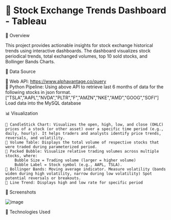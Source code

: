 # 📌 Stock Exchange Trends Dashboard - Tableau
📝 Overview

This project provides actionable insights for stock exchange historical trends using interactive dashboards. The dashboard visualizes stock periodical trends, total exchanged volumes, top 10 sold stocks, and Bollinger Bands Charts.

🔌 Data Source

🔷  Web API: https://www.alphavantage.co/query   
    🐍 Python Pipeline: Using above API to retrieve last 6 months of data for the following stocks in json format. ["TSLA","AAPL","NVDA","PLTR","F","AMZN","NKE","AMD","GOOG","SOFI"] 
    Load data into the MySQL database  

📊 Visualization 

    🔷 CandleStick Chart: Visualizes the open, high, low, and close (OHLC) prices of a stock (or other asset) over a specific time period (e.g., daily, hourly). It helps traders and analysts identify price trends, reversals, and volatility.
    🔷 Volume Table: Displays the total volume of respective stocks that were traded during parameterized period.
    🔷 Packed Bubble: Visualize relative trading volumes across multiple stocks, where: 
        Bubble Size = Trading volume (larger = higher volume) 
        Bubble Label = Stock symbol (e.g., AAPL, TSLA).
    🔷 Bollinger Bands: Moving average indicator. Measure volatility (bands widen during high volatility, narrow during low volatility) Spot potential reversals or breakouts.
    🔷 Line Trend: Displays high and low rate for specific period

📌 Screenshots

![image](https://github.com/user-attachments/assets/a64f436b-9a19-40b1-b3e3-f52261bd2515)


🚀 Technologies Used




